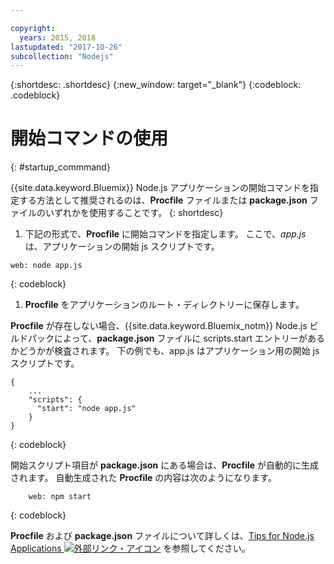 ```yaml
---

copyright:
  years: 2015, 2018
lastupdated: "2017-10-26"
subcollection: "Nodejs"
---
```


{:shortdesc: .shortdesc}
{:new_window: target="_blank"}
{:codeblock: .codeblock}


# 開始コマンドの使用
{: #startup_commmand}

{{site.data.keyword.Bluemix}} Node.js アプリケーションの開始コマンドを指定する方法として推奨されるのは、**Procfile** ファイルまたは **package.json** ファイルのいずれかを使用することです。
{: shortdesc}

1. 下記の形式で、**Procfile** に開始コマンドを指定します。 ここで、_app.js_ は、アプリケーションの開始 js スクリプトです。
```
web: node app.js
```
{: codeblock}

1. **Procfile** をアプリケーションのルート・ディレクトリーに保存します。

**Procfile** が存在しない場合、{{site.data.keyword.Bluemix_notm}} Node.js ビルドパックによって、**package.json** ファイルに scripts.start エントリーがあるかどうかが検査されます。 下の例でも、app.js はアプリケーション用の開始 js スクリプトです。
```
{
    ...   
    "scripts": {
      "start": "node app.js"
    }
}
```
{: codeblock}

開始スクリプト項目が **package.json** にある場合は、**Procfile** が自動的に生成されます。 自動生成された **Procfile** の内容は次のようになります。
```
    web: npm start
```
{: codeblock}

**Procfile** および **package.json** ファイルについて詳しくは、[Tips for Node.js Applications ![外部リンク・アイコン](../../icons/launch-glyph.svg "外部リンク・アイコン")](https://docs.cloudfoundry.org/buildpacks/node/node-tips.html) を参照してください。
